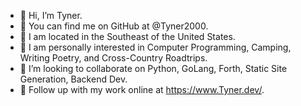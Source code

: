 - 👋 Hi, I’m Tyner. 
- 👋 You can find me on GitHub at @Tyner2000.
- 👋 I am located in the Southeast of the United States.
- 👀 I am personally interested in Computer Programming, Camping, Writing Poetry, and Cross-Country Roadtrips.
- 👀 I’m looking to collaborate on Python, GoLang, Forth, Static Site Generation, Backend Dev.
- 👀 Follow up with my work online at https://www.Tyner.dev/.
